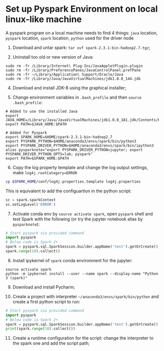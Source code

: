 # Set up Pyspark Environment on local linux-like machine

A pyspark program on a local machine needs to find 4 things: `java` location, `pyspark` location, `spark` location, `python` used for the driver node

1. Download and untar spark: `tar xvf spark-2.3.1-bin-hadoop2.7.tgz`;

2. Uninstall too old or new version of Java:

```shell
sudo rm -fr /Library/Internet\ Plug-Ins/JavaAppletPlugin.plugin
sudo rm -fr /Library/PreferencePanes/JavaControlPanel.prefPane
sudo rm -fr ~/Library/Application\ Support/Oracle/Java
sudo rm -fr /Library/Java/JavaVirtualMachines/jdk1.8.0_144.jdk
```

4. Download and install JDK-8 using the graphical installer;

5. Change environment variables in `.bash_profile` and then `source .bash_profile`:

```shell
# Added to use the installed Java
export JAVA_HOME=/Library/Java/JavaVirtualMachines/jdk1.8.0_181.jdk/Contents/Home/
export PATH=$JAVA_HOME:$PATH

# Added for Pyspark
export SPARK_HOME=$HOME/spark-2.3.1-bin-hadoop2.7
export PYSPARK_PYTHON=$HOME/anaconda3/envs/spark/bin/python3
export PYSPARK_DRIVER_PYTHON=$HOME/anaconda3/envs/spark/bin/ipython3
alias pysparknote="export PYSPARK_DRIVER_PYTHON=jupyter; export PYSPARK_DRIVER_PYTHON_OPTS=lab; pyspark"
export PATH=$SPARK_HOME:$PATH
```

6. Copy the log property template and change the log output settings, make `log4j.rootCategory=ERROR`

```bash
cp $SPARK_HOME/conf/log4j.properties.template log4j.properties
```

This is equivalent to add the configuartion in the python script:

```python
sc = spark.sparkContext
sc.setLogLevel('ERROR')
```

7. Activate conda env by `source activate spark`, open `pyspark` shell and test Spark with the following (or try the jupyter notebook alias by `pysparknote`):

```python
# Start pyspark via provided command
import pyspark
# Below code is Spark 2+
spark = pyspark.sql.SparkSession.builder.appName('test').getOrCreate()
spark.range(10).collect()
```

8. Install ipykernel of `spark` conda environment for the jupyter:

```shell
source activate spark
python -m ipykernel install --user --name spark --display-name "Python 3 (spark)"
```

9. Download and install Pycharm;

10. Create a project with interpreter `~/anaconda3/envs/spark/bin/python` and create a first python script to run:

```python
# Start pyspark via provided command
import pyspark
# Below code is Spark 2+
spark = pyspark.sql.SparkSession.builder.appName('test').getOrCreate()
print(spark.range(10).collect())
```

11. Create a runtime configuration for the script: change the interpreter to the spark one and add the script path;